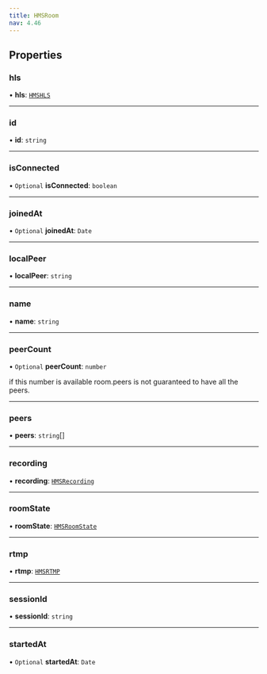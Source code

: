 ```yaml
---
title: HMSRoom
nav: 4.46
---
```


## Properties

### hls

• **hls**: [`HMSHLS`](/api-reference/javascript/v2/interfaces/HMSHLS)

---

### id

• **id**: `string`

---

### isConnected

• `Optional` **isConnected**: `boolean`

---

### joinedAt

• `Optional` **joinedAt**: `Date`

---

### localPeer

• **localPeer**: `string`

---

### name

• **name**: `string`

---

### peerCount

• `Optional` **peerCount**: `number`

if this number is available room.peers is not guaranteed to have all the peers.

---

### peers

• **peers**: `string`[]

---

### recording

• **recording**: [`HMSRecording`](/api-reference/javascript/v2/interfaces/HMSRecording)

---

### roomState

• **roomState**: [`HMSRoomState`](/api-reference/javascript/v2/enums/HMSRoomState)

---

### rtmp

• **rtmp**: [`HMSRTMP`](/api-reference/javascript/v2/interfaces/HMSRTMP)

---

### sessionId

• **sessionId**: `string`

---

### startedAt

• `Optional` **startedAt**: `Date`
